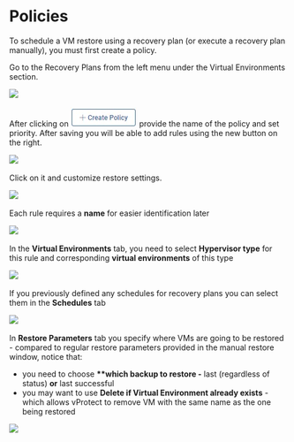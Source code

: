 # Policies

To schedule a VM restore using a recovery plan \(or execute a recovery plan manually\), you must first create a policy.

Go to the Recovery Plans from the left menu under the Virtual Environments section.

![](../../../.gitbook/assets/virtual-environments-recovery-plans-policies.jpg)

After clicking on ![](../../../.gitbook/assets/create-policy%20%281%29%20%281%29.jpg) provide the name of the policy and set priority. After saving you will be able to add rules using the new button on the right.

![](../../../.gitbook/assets/virtual-environments-recovery-plans-policies-create.jpg)

Click on it and customize restore settings.

![](../../../.gitbook/assets/virtual-environments-recovery-plans-policies-create-rules.jpg)

Each rule requires a **name** for easier identification later

![](../../../.gitbook/assets/virtual-environments-recovery-plans-policies-create-rules2.jpg)

In the **Virtual Environments** tab, you need to select **Hypervisor type** for this rule and corresponding **virtual environments** of this type

![](../../../.gitbook/assets/virtual-environments-recovery-plans-policies-create-rules3.jpg)

If you previously defined any schedules for recovery plans you can select them in the **Schedules** tab

![](../../../.gitbook/assets/virtual-environments-recovery-plans-policies-create-rules4.jpg)

In **Restore Parameters** tab you specify where VMs are going to be restored - compared to regular restore parameters provided in the manual restore window, notice that:

* you need to choose **\*\*which backup to restore -** last \(regardless of status\) **or** last successful
* you may want to use **Delete if Virtual Environment already exists** - which allows vProtect to remove VM with the same name as the one being restored

![](../../../.gitbook/assets/virtual-environments-recovery-plans-policies-create-rules5.jpg)

